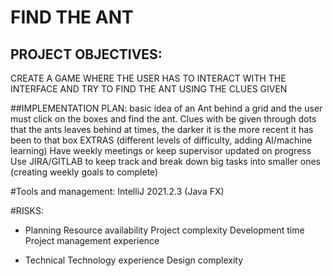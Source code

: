 # FIND THE ANT

## PROJECT OBJECTIVES:
CREATE A GAME WHERE THE USER HAS TO INTERACT WITH THE INTERFACE AND TRY TO FIND THE ANT USING THE CLUES GIVEN

##IMPLEMENTATION PLAN:
basic idea of an Ant behind a grid and the user must click on the boxes and find the ant. Clues with be given through dots that the ants leaves behind at times, the darker it is the more recent it has been to that box
EXTRAS (different levels of difficulty, adding AI/machine learning)
Have weekly meetings or keep supervisor updated on progress
Use JIRA/GITLAB to keep track and break down big tasks into smaller ones (creating weekly goals to complete)

#Tools and management: 
IntelliJ 2021.2.3 (Java FX)

#RISKS:
- Planning
Resource availability
Project complexity
Development time
Project management experience

- Technical
Technology experience
Design complexity





